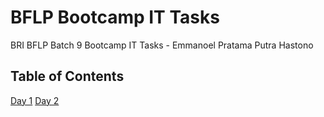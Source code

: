 # BFLP Bootcamp IT Tasks
BRI BFLP Batch 9 Bootcamp IT Tasks - Emmanoel Pratama Putra Hastono

## Table of Contents

[Day 1](day1/)
[Day 2](day2/)